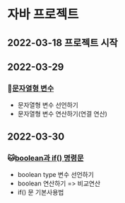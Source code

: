 # 자바 프로젝트
## 2022-03-18 프로젝트 시작

## 2022-03-29
### :hamster:[문자열형 변수](https://github.com/MarcioAhn/Biz_javaWork_2022_505/tree/master/Java_10_Varriable_05)
* 문자열형 변수 선언하기
* 문자열형 변수 연산하기(연결 연산)

## 2022-03-30
### :cat:[boolean과 if() 명령문](https://github.com/MarcioAhn/Biz_javaWork_2022_505/tree/master/Java_10_Varrialbe_06)
* boolean type 변수 선언하기
* boolean 연산하기 => 비교연산
* if() 문 기본사용법